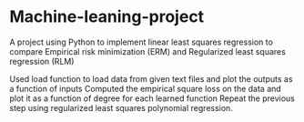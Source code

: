 # Machine-leaning-project

A project using Python to implement linear least squares regression to compare Empirical risk minimization (ERM) and Regularized least squares regression (RLM)

Used load function to load data from given text files and plot the outputs as a function of inputs
Computed the empirical square loss on the data and plot it as a function of degree for each learned function
Repeat the previous step using regularized least squares polynomial regression.
